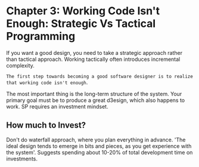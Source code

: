 # Chapter 3: Working Code Isn't Enough: Strategic Vs Tactical Programming

If you want a good design, you need to take a strategic approach rather than tactical approach. Working tactically often introduces incremental complexity.

`The first step towards becoming a good software designer is to realize that working code isn't enough`.

The most important thing is the long-term structure of the system. Your primary goal must be to produce a great d3esign, which also happens to work.
SP requires an investment mindset. 

## How much to Invest?

Don't do waterfall approach, where you plan everything in advance. 'The ideal design tends to emerge in bits and pieces, as you get experience with the system'. Suggests spending about 10-20% of total development time on investments. 